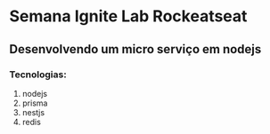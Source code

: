 # Semana Ignite Lab Rockeatseat

## Desenvolvendo um micro serviço em nodejs

### Tecnologias:

1. nodejs
2. prisma
3. nestjs
4. redis
